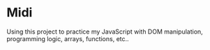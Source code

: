 # Midi

Using this project to practice my JavaScript with DOM manipulation, programming logic, arrays, functions, etc..
